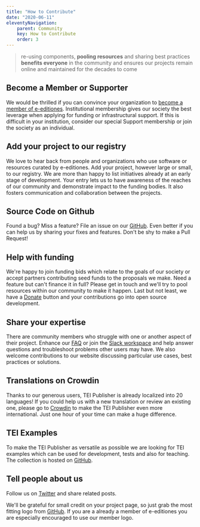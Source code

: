 ```yaml
---
title: "How to Contribute"
date: "2020-06-11"
eleventyNavigation:
    parent: Community
    key: How to Contribute
    order: 3
---
```


> re-using components, **pooling resources** and sharing best practices **benefits everyone** in the community and ensures our projects remain online and maintained for the decades to come

## Become a Member or Supporter

We would be thrilled if you can convince your organization to [become a member of e-editiones](how-to-become-a-member). Institutional membership gives our society the best leverage when applying for funding or infrastructural support. If this is difficult in your institution, consider our special Support membership or join the society as an individual.

## Add your project to our registry

We love to hear back from people and organizations who use software or resources curated by e-editiones. Add your project, however large or small, to our registry. We are more than happy to list initiatives already at an early stage of development. Your entry lets us to have awareness of the reaches of our community and demonstrate impact to the funding bodies. It also fosters communication and collaboration between the projects.

## Source Code on Github

Found a bug? Miss a feature? File an issue on our [GitHub](https://github.com/eeditiones). Even better if you can help us by sharing your fixes and features. Don't be shy to make a Pull Request!

## Help with funding

We're happy to join funding bids which relate to the goals of our society or accept partners contributing seed funds to the proposals we make. Need a feature but can't finance it in full? Please get in touch and we'll try to pool resources within our community to make it happen. Last but not least, we have a [Donate](https://www.paypal.com/donate?hosted_button_id=ST7PNHJK3FMX8) button and your contributions go into open source development.

## Share your expertise

There are community members who struggle with one or another aspect of their project. Enhance our [FAQ](https://faq.teipublisher.com/) or join the [Slack workspace](https://join.slack.com/t/e-editiones/shared_invite/zt-e19jc03q-OFaVni~_lh6emSHen6pswg) and help answer questions and troubleshoot problems other users may have. We also welcome contributions to our website discussing particular use cases, best practices or solutions.

## Translations on Crowdin

Thanks to our generous users, TEI Publisher is already localized into 20 languages! If you could help us with a new translation or review an existing one, please go to [Crowdin](https://crwd.in/tei-publisher) to make the TEI Publisher even more international. Just one hour of your time can make a huge difference.

## TEI Examples

To make the TEI Publisher as versatile as possible we are looking for TEI examples which can be used for development, tests and also for teaching. The collection is hosted on [GitHub](https://github.com/eeditiones/tei-examples).

## Tell people about us

Follow us on [Twitter](http://www.twitter.com/EEditiones) and share related posts.

We'll be grateful for small credit on your project page, so just grab the most fitting logo from [GitHub](https://github.com/eeditiones/logos). If you are a already a member of e-editiones you are especially encouraged to use our member logo. 


